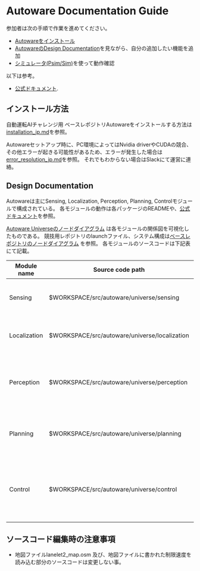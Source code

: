 # Autoware Documentation Guide
参加者は次の手順で作業を進めてください。
- [Autowareをインストール](#インストール方法)
- [AutowareのDesign Documentation](#design-documentation)を見ながら、自分の追加したい機能を追加
- [シミュレータ(Psim/Sim)](./launch_simulator_jp.md)を使って動作確認



以下は参考。
- [公式ドキュメント](https://autowarefoundation.github.io/autoware-documentation/main/).

## インストール方法
自動運転AIチャレンジ用 ベースレポジトリAutowareをインストールする方法は [installation_jp.md](./installation_jp.md)を参照。

Autowareセットアップ時に、PC環境によってはNvidia driverやCUDAの競合、その他エラーが起きる可能性があるため、エラーが発生した場合は[error_resolution_jp.md](./error_resolution_jp.md)を参照。
それでもわからない場合はSlackにて運営に連絡。


## Design Documentation
Autowareは主にSensing, Localization, Perception, Planning, Controlモジュールで構成されている。
各モジュールの動作は各パッケージのREADMEや、[公式ドキュメント](https://autowarefoundation.github.io/autoware-documentation/main/)を参照。

[Autoware Universeのノードダイアグラム](https://tier4.github.io/autoware-documentation/latest/design/node-diagram/) は各モジュールの関係図を可視化したものである。
競技用レポジトリのlaunchファイル、システム構成は[ベースレポジトリのノードダイアグラム](https://drive.google.com/file/d/1o8onRPBdhQ5zbgDRxfL7Vq7brMTrpu6E/view?usp=sharing) を参照。
各モジュールのソースコードは下記表にて記載。

| Module name  | Source code path | Explanation | 
| ------------ | ---------------- | ----------- | 
| Sensing      | $WORKSPACE/src/autoware/universe/sensing | LiDARのデータを前処理するモジュール。| 
| Localization | $WORKSPACE/src/autoware/universe/localization | Ego車両の自己位置を推定するモジュール。 | 
| Perception   | $WORKSPACE/src/autoware/universe/perception | センサーデータを使い、周囲の物体を検知するモジュール。 | 
| Planning     | $WORKSPACE/src/autoware/universe/planning | 現在位置から目的地までの経路を計算するモジュール。 | 
| Control      | $WORKSPACE/src/autoware/universe/control | 経路に沿って動くように、Ego車両の速度と角速度を計算するモジュール。 | 

## ソースコード編集時の注意事項

- 地図ファイルlanelet2_map.osm 及び、地図ファイルに書かれた制限速度を読み込む部分のソースコードは変更しない事。
